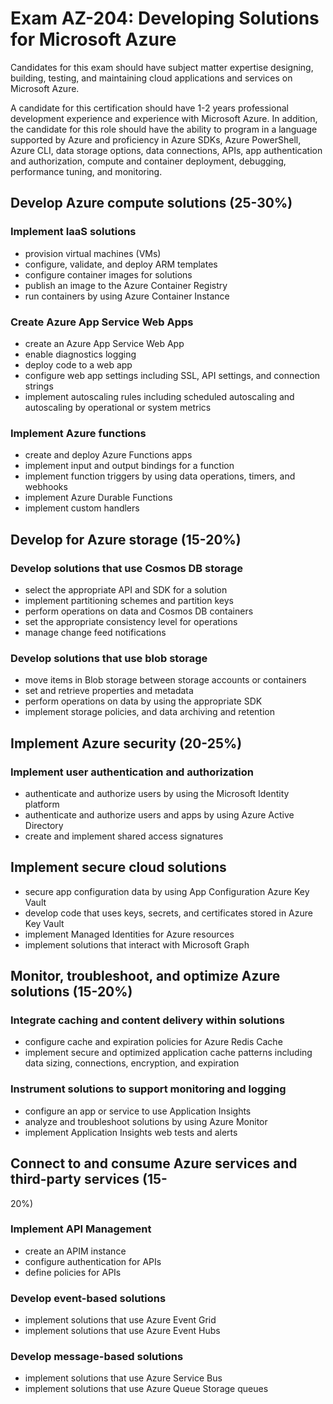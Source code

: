 # Exam AZ-204: Developing Solutions for Microsoft Azure

Candidates for this exam should have subject matter expertise designing, building, testing, and maintaining cloud applications and services on Microsoft Azure.

A candidate for this certification should have 1-2 years professional development experience and experience with Microsoft Azure. In addition, the candidate for this role should have the ability to program in a language supported by Azure and proficiency in Azure SDKs, Azure PowerShell, Azure CLI, data storage options, data connections, APIs, app authentication and authorization, compute and container deployment, debugging, performance tuning, and monitoring.

## Develop Azure compute solutions (25-30%)
### Implement IaaS solutions
* provision virtual machines (VMs)
* configure, validate, and deploy ARM templates
* configure container images for solutions
* publish an image to the Azure Container Registry
* run containers by using Azure Container Instance
### Create Azure App Service Web Apps
* create an Azure App Service Web App
* enable diagnostics logging
* deploy code to a web app
* configure web app settings including SSL, API settings, and connection strings
* implement autoscaling rules including scheduled autoscaling and autoscaling by
operational or system metrics
### Implement Azure functions
* create and deploy Azure Functions apps
* implement input and output bindings for a function
* implement function triggers by using data operations, timers, and webhooks
* implement Azure Durable Functions
* implement custom handlers
## Develop for Azure storage (15-20%)
### Develop solutions that use Cosmos DB storage
* select the appropriate API and SDK for a solution
* implement partitioning schemes and partition keys
* perform operations on data and Cosmos DB containers
* set the appropriate consistency level for operations
* manage change feed notifications
### Develop solutions that use blob storage
* move items in Blob storage between storage accounts or containers
* set and retrieve properties and metadata
* perform operations on data by using the appropriate SDK
* implement storage policies, and data archiving and retention
## Implement Azure security (20-25%)
### Implement user authentication and authorization
* authenticate and authorize users by using the Microsoft Identity platform
* authenticate and authorize users and apps by using Azure Active Directory
* create and implement shared access signatures
## Implement secure cloud solutions
* secure app configuration data by using App Configuration Azure Key Vault
* develop code that uses keys, secrets, and certificates stored in Azure Key Vault
* implement Managed Identities for Azure resources
* implement solutions that interact with Microsoft Graph
## Monitor, troubleshoot, and optimize Azure solutions (15-20%)
### Integrate caching and content delivery within solutions
* configure cache and expiration policies for Azure Redis Cache
* implement secure and optimized application cache patterns including data sizing,
connections, encryption, and expiration
### Instrument solutions to support monitoring and logging
* configure an app or service to use Application Insights
* analyze and troubleshoot solutions by using Azure Monitor
* implement Application Insights web tests and alerts
## Connect to and consume Azure services and third-party services (15-
20%)
### Implement API Management
* create an APIM instance
* configure authentication for APIs
* define policies for APIs
### Develop event-based solutions
* implement solutions that use Azure Event Grid
* implement solutions that use Azure Event Hubs
### Develop message-based solutions
* implement solutions that use Azure Service Bus
* implement solutions that use Azure Queue Storage queues
